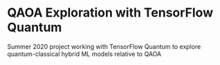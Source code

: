 # QAOA Exploration with TensorFlow Quantum
Summer 2020 project working with TensorFlow Quantum to explore quantum-classical hybrid ML models relative to QAOA
